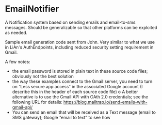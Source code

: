 # EmailNotifier
A Notification system based on sending emails and email-to-sms messages. Should be generalizable so that other platforms can be exploited as needed. 

Sample email generation code sent from John. Very similar to what we use
in LiAn's AuthEndpoints, including reduced security setting requirement
in Gmail.

A few notes:

-	the email password is stored in plain text in these source code files; obviously not the best solution
-	the way these examples connect to the Gmail server, you need to turn on “Less secure app access” in the associated Google account (I describe this in the header of each source code file)
o	A better alternative is to use the Gmail API with OAth 2.0 credentials; see the following URL for details: https://blog.mailtrap.io/send-emails-with-gmail-api/
-	You can send an email that will be received as a Text message (email to SMS gateway); Google “email to text” to see how
